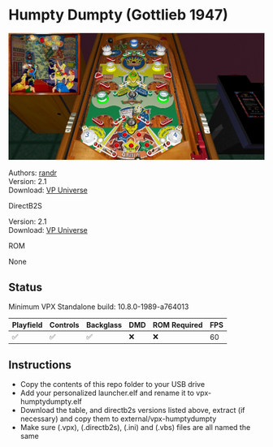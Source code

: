 # Humpty Dumpty (Gottlieb 1947)

![Table Preview](https://github.com/lilalien/vpx-images/blob/main/vpx-humptydumpty.png)

Authors: [randr](https://vpuniverse.com/profile/1835-randr/)  
Version: 2.1  
Download: [VP Universe](https://vpuniverse.com/files/file/3575-humpty-dumpty-gotlieb-1947/)

DirectB2S

Version: 2.1  
Download: [VP Universe](https://vpuniverse.com/applications/core/interface/file/attachment.php?id=19987&key=9f706176f9fb29fccfe8ba3fda91f9ff)

ROM

None

## Status 

Minimum VPX Standalone build: 10.8.0-1989-a764013

| Playfield | Controls | Backglass | DMD | ROM Required | FPS | 
|-----------|----------|-----------|-----|--------------|-----|
| :white_check_mark: | :white_check_mark: | :white_check_mark: | :x:  | :x:  | 60 |

## Instructions

- Copy the contents of this repo folder to your USB drive
- Add your personalized launcher.elf and rename it to vpx-humptydumpty.elf
- Download the table, and directb2s versions listed above, extract (if necessary) and copy them to external/vpx-humptydumpty
- Make sure (.vpx), (.directb2s), (.ini) and (.vbs) files are all named the same
